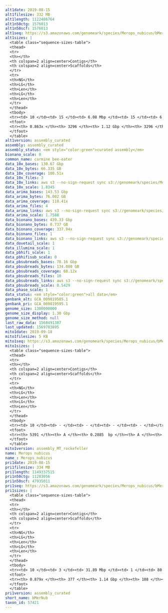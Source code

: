 ```yaml
---
alt1date: 2019-08-15
alt1filesize: 332 MB
alt1length: 1122486764
alt1n50ctg: 1576013
alt1n50scf: 1576013
alt1seq: https://s3.amazonaws.com/genomeark/species/Merops_nubicus/bMerNub1/assembly_curated/bMerNub1.alt.cur.20190815.fasta.gz
alt1sizes: |
  <table class="sequence-sizes-table">
  <thead>
  <tr>
  <th></th>
  <th colspan=2 align=center>Contigs</th>
  <th colspan=2 align=center>Scaffolds</th>
  </tr>
  <tr>
  <th>NG</th>
  <th>LG</th>
  <th>Len</th>
  <th>LG</th>
  <th>Len</th>
  </tr>
  </thead>
  <tbody>
  <tr><td> 10 </td><td> 15 </td><td> 6.08 Mbp </td><td> 15 </td><td> 6.08 Mbp </td></tr>  <tr><td> 20 </td><td> 43 </td><td> 3.79 Mbp </td><td> 43 </td><td> 3.79 Mbp </td></tr>  <tr><td> 30 </td><td> 83 </td><td> 2.92 Mbp </td><td> 83 </td><td> 2.92 Mbp </td></tr>  <tr><td> 40 </td><td> 135 </td><td> 2.13 Mbp </td><td> 135 </td><td> 2.13 Mbp </td></tr>  <tr style="background-color:#cccccc;"><td> 50 </td><td> 206 </td><td> 1.58 Mbp </td><td> 206 </td><td> 1.58 Mbp </td></tr>  <tr><td> 60 </td><td> 311 </td><td> 0.96 Mbp </td><td> 311 </td><td> 0.96 Mbp </td></tr>  <tr><td> 70 </td><td> 496 </td><td> 0.49 Mbp </td><td> 496 </td><td> 0.49 Mbp </td></tr>  <tr><td> 80 </td><td> 1276 </td><td> 75.82 Kbp </td><td> 1276 </td><td> 75.82 Kbp </td></tr>  <tr><td> 90 </td><td> - </td><td> - </td><td> - </td><td> - </td></tr>  <tr><td> 100 </td><td> - </td><td> - </td><td> - </td><td> - </td></tr>  </tbody>
  <tfoot>
  <tr><th> 0.863x </th><th> 3296 </th><th> 1.12 Gbp </th><th> 3296 </th><th> 1.12 Gbp </th></tr>
  </tfoot>
  </table>
alt1version: assembly_curated
assembly: assembly_curated
assembly_status: <em style="color:green">curated assembly</em>
bionano_scale: 0
common_name: carmine bee-eater
data_10x_bases: 130.67 Gbp
data_10x_bytes: 66.335 GB
data_10x_coverage: 100.51x
data_10x_files: 3
data_10x_links: aws s3 --no-sign-request sync s3://genomeark/species/Merops_nubicus/bMerNub1/genomic_data/10x/ .<br>
data_10x_scale: 1.8345
data_arima_bases: 143.53 Gbp
data_arima_bytes: 76.002 GB
data_arima_coverage: 110.41x
data_arima_files: 4
data_arima_links: aws s3 --no-sign-request sync s3://genomeark/species/Merops_nubicus/bMerNub1/genomic_data/arima/ .<br>
data_arima_scale: 1.7588
data_bionano_bases: 439.33 Gbp
data_bionano_bytes: 0.737 GB
data_bionano_coverage: 337.94x
data_bionano_files: 1
data_bionano_links: aws s3 --no-sign-request sync s3://genomeark/species/Merops_nubicus/bMerNub1/genomic_data/bionano/ .<br>
data_dovetail_scale: 1
data_illumina_scale: 1
data_pbhifi_scale: 1
data_pbhifisub_scale: 0
data_pbsubreads_bases: 78.16 Gbp
data_pbsubreads_bytes: 134.080 GB
data_pbsubreads_coverage: 60.12x
data_pbsubreads_files: 10
data_pbsubreads_links: aws s3 --no-sign-request sync s3://genomeark/species/Merops_nubicus/bMerNub1/genomic_data/pacbio/ . --exclude "*ccs*bam*"<br>
data_pbsubreads_scale: 0.5429
data_phase_scale: 1
data_status: <em style="color:green">all data</em>
genbank_alt: GCA_009819585.1
genbank_pri: GCA_009819595.1
genome_size: 1300000000
genome_size_display: 1.30 Gbp
genome_size_method: null
last_raw_data: 1568491387
last_updated: 1569703895
mito1date: 2019-09-18
mito1filesize: 5 KB
mito1seq: https://s3.amazonaws.com/genomeark/species/Merops_nubicus/bMerNub1/assembly_MT_rockefeller/bMerNub1.MT.20190918.fasta.gz
mito1sizes: |
  <table class="sequence-sizes-table">
  <thead>
  <tr>
  <th></th>
  <th colspan=2 align=center>Contigs</th>
  <th colspan=2 align=center>Scaffolds</th>
  </tr>
  <tr>
  <th>NG</th>
  <th>LG</th>
  <th>Len</th>
  <th>LG</th>
  <th>Len</th>
  </tr>
  </thead>
  <tbody>
  <tr><td> 10 </td><td> - </td><td> - </td><td> - </td><td> - </td></tr>  <tr><td> 20 </td><td> - </td><td> - </td><td> - </td><td> - </td></tr>  <tr><td> 30 </td><td> - </td><td> - </td><td> - </td><td> - </td></tr>  <tr><td> 40 </td><td> - </td><td> - </td><td> - </td><td> - </td></tr>  <tr style="background-color:#cccccc;"><td> 50 </td><td> - </td><td style="background-color:#ff8888;"> - </td><td> - </td><td style="background-color:#ff8888;"> - </td></tr>  <tr><td> 60 </td><td> - </td><td> - </td><td> - </td><td> - </td></tr>  <tr><td> 70 </td><td> - </td><td> - </td><td> - </td><td> - </td></tr>  <tr><td> 80 </td><td> - </td><td> - </td><td> - </td><td> - </td></tr>  <tr><td> 90 </td><td> - </td><td> - </td><td> - </td><td> - </td></tr>  <tr><td> 100 </td><td> - </td><td> - </td><td> - </td><td> - </td></tr>  </tbody>
  <tfoot>
  <tr><th> 5391 </th><th> A </th><th> 0.2885  bp </th><th> A </th><th> 0.2885  bp </th></tr>
  </tfoot>
  </table>
mito1version: assembly_MT_rockefeller
name: Merops nubicus
name_: Merops_nubicus
pri1date: 2019-08-15
pri1filesize: 334 MB
pri1length: 1149337515
pri1n50ctg: 11283056
pri1n50scf: 47935011
pri1seq: https://s3.amazonaws.com/genomeark/species/Merops_nubicus/bMerNub1/assembly_curated/bMerNub1.pri.cur.20190815.fasta.gz
pri1sizes: |
  <table class="sequence-sizes-table">
  <thead>
  <tr>
  <th></th>
  <th colspan=2 align=center>Contigs</th>
  <th colspan=2 align=center>Scaffolds</th>
  </tr>
  <tr>
  <th>NG</th>
  <th>LG</th>
  <th>Len</th>
  <th>LG</th>
  <th>Len</th>
  </tr>
  </thead>
  <tbody>
  <tr><td> 10 </td><td> 3 </td><td> 31.89 Mbp </td><td> 1 </td><td> 80.19 Mbp </td></tr>  <tr><td> 20 </td><td> 8 </td><td> 25.81 Mbp </td><td> 3 </td><td> 71.73 Mbp </td></tr>  <tr><td> 30 </td><td> 13 </td><td> 20.62 Mbp </td><td> 5 </td><td> 63.10 Mbp </td></tr>  <tr><td> 40 </td><td> 21 </td><td> 13.87 Mbp </td><td> 7 </td><td> 50.89 Mbp </td></tr>  <tr style="background-color:#cccccc;"><td> 50 </td><td> 32 </td><td style="background-color:#88ff88;"> 11.28 Mbp </td><td> 10 </td><td style="background-color:#88ff88;"> 47.94 Mbp </td></tr>  <tr><td> 60 </td><td> 46 </td><td> 7.95 Mbp </td><td> 12 </td><td> 43.61 Mbp </td></tr>  <tr><td> 70 </td><td> 71 </td><td> 3.77 Mbp </td><td> 16 </td><td> 37.60 Mbp </td></tr>  <tr><td> 80 </td><td> 121 </td><td> 1.71 Mbp </td><td> 21 </td><td> 17.19 Mbp </td></tr>  <tr><td> 90 </td><td> - </td><td> - </td><td> - </td><td> - </td></tr>  <tr><td> 100 </td><td> - </td><td> - </td><td> - </td><td> - </td></tr>  </tbody>
  <tfoot>
  <tr><th> 0.879x </th><th> 377 </th><th> 1.14 Gbp </th><th> 108 </th><th> 1.15 Gbp </th></tr>
  </tfoot>
  </table>
pri1version: assembly_curated
short_name: bMerNub
taxon_id: 57421
---
```

